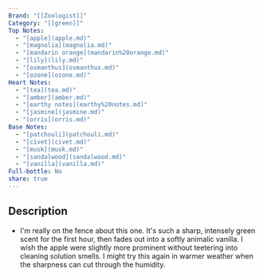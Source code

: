 ```yaml
---
Brand: "[[Zoologist]]"
Category: "[[green]]"
Top Notes:
  - "[apple](apple.md)"
  - "[magnolia](magnolia.md)"
  - "[mandarin orange](mandarin%20orange.md)"
  - "[lily](lily.md)"
  - "[osmanthus](osmanthus.md)"
  - "[ozone](ozone.md)"
Heart Notes:
  - "[tea](tea.md)"
  - "[amber](amber.md)"
  - "[earthy notes](earthy%20notes.md)"
  - "[jasmine](jasmine.md)"
  - "[orris](orris.md)"
Base Notes:
  - "[patchouli](patchouli.md)"
  - "[civet](civet.md)"
  - "[musk](musk.md)"
  - "[sandalwood](sandalwood.md)"
  - "[vanilla](vanilla.md)"
Full-bottle: No
share: true
---
```

## Description
- I'm really on the fence about this one. It's such a sharp, intensely green scent for the first hour, then fades out into a softly animalic vanilla. I wish the apple were slightly more prominent without teetering into cleaning solution smells. I might try this again in warmer weather when the sharpness can cut through the humidity.
